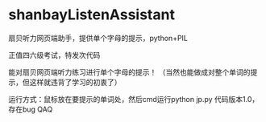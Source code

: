 # shanbayListenAssistant
扇贝听力网页端助手，提供单个字母的提示，python+PIL

正值四六级考试，特发次代码

能对扇贝网页端听力练习进行单个字母的提示！
（当然也能做成对整个单词的提示，但这样就违背了学习的初衷了）


运行方式：鼠标放在要提示的单词处，然后cmd运行python jp.py
代码版本1.0，存在bug QAQ
